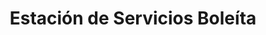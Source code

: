 ---
title: "Estación de Servicios Boleíta"
url: /caracas/estacion-de-servicios-boleita/
shop: comodidad
---